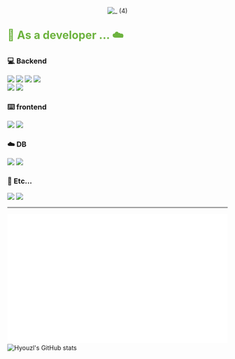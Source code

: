 
<div align="center">
  
![_ (4)](https://github.com/user-attachments/assets/98eda049-6197-4914-83e4-1ae29a82d1b4)

</div>

## <span style="color:#6DB33F; font-size:25px;">  🧹 As a developer ... ☁️ </span> 
  
### 💻  Backend 
<img src="https://img.shields.io/badge/java-007396?style=flat-square&logo=java&logoColor=white"/> <img src="https://img.shields.io/badge/Spring-6DB33F?style=flat-square&logo=Spring&logoColor=white"/>
<img src="https://img.shields.io/badge/SpringBoot-6DB33F?style=flat-square&logo=springboot&logoColor=white">
<img src="https://img.shields.io/badge/Node.js-339933?style=flat-square&logo=Node.js&logoColor=white"/>
<br/>
<img src="https://img.shields.io/badge/Docker-2496ED?style=flat-square&logo=Docker&logoColor=white"/>
<img src="https://img.shields.io/badge/Amazon AWS-232F3E?style=flat-square&logo=amazonaws&logoColor=white"/>
<br/>

### ⌨️ frontend 
<img src="https://img.shields.io/badge/React-61DAFB?style=flat-square&logo=React&logoColor=black"/> <img src="https://img.shields.io/badge/styled components-DB7093?style=flat-square&logo=styled-components&logoColor=white"/>
<br/>

### ☁️ DB
<img src="https://img.shields.io/badge/MySQL-4479A1?style=flat-square&logo=MySQL&logoColor=white"/> <img src="https://img.shields.io/badge/ORACLE-F80000?style=flat-square&logo=oracle&logoColor=white"/>
<br/>

### 💬 Etc...
<img src="https://img.shields.io/badge/Git-F05032?style=flat-square&logo=git&logoColor=white"/> <img src="https://img.shields.io/badge/GitHub-181717?style=flat-square&logo=GitHub&logoColor=white"/>
<br/>

<hr/>

![GitHub Stats](https://github.com/Hyouzl/github-stats-transparent/blob/output/generated/languages.svg)
![Hyouzl's GitHub stats](https://github-readme-stats.vercel.app/api?username=Hyouzl&show_icons=true&theme=cobalt)
